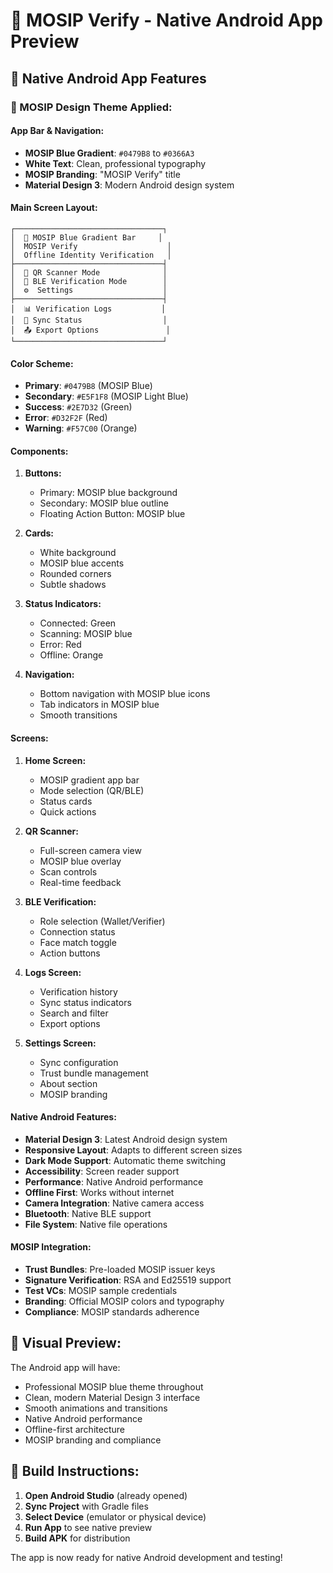 # 🚀 MOSIP Verify - Native Android App Preview

## 📱 **Native Android App Features**

### **🎨 MOSIP Design Theme Applied:**

#### **App Bar & Navigation:**
- **MOSIP Blue Gradient**: `#0479B8` to `#0366A3`
- **White Text**: Clean, professional typography
- **MOSIP Branding**: "MOSIP Verify" title
- **Material Design 3**: Modern Android design system

#### **Main Screen Layout:**
```
┌─────────────────────────────────┐
│  🎨 MOSIP Blue Gradient Bar     │
│  MOSIP Verify                    │
│  Offline Identity Verification   │
├─────────────────────────────────┤
│  📱 QR Scanner Mode              │
│  📡 BLE Verification Mode        │
│  ⚙️  Settings                    │
├─────────────────────────────────┤
│  📊 Verification Logs           │
│  🔄 Sync Status                  │
│  📤 Export Options               │
└─────────────────────────────────┘
```

#### **Color Scheme:**
- **Primary**: `#0479B8` (MOSIP Blue)
- **Secondary**: `#E5F1F8` (MOSIP Light Blue)
- **Success**: `#2E7D32` (Green)
- **Error**: `#D32F2F` (Red)
- **Warning**: `#F57C00` (Orange)

#### **Components:**

1. **Buttons:**
   - Primary: MOSIP blue background
   - Secondary: MOSIP blue outline
   - Floating Action Button: MOSIP blue

2. **Cards:**
   - White background
   - MOSIP blue accents
   - Rounded corners
   - Subtle shadows

3. **Status Indicators:**
   - Connected: Green
   - Scanning: MOSIP blue
   - Error: Red
   - Offline: Orange

4. **Navigation:**
   - Bottom navigation with MOSIP blue icons
   - Tab indicators in MOSIP blue
   - Smooth transitions

#### **Screens:**

1. **Home Screen:**
   - MOSIP gradient app bar
   - Mode selection (QR/BLE)
   - Status cards
   - Quick actions

2. **QR Scanner:**
   - Full-screen camera view
   - MOSIP blue overlay
   - Scan controls
   - Real-time feedback

3. **BLE Verification:**
   - Role selection (Wallet/Verifier)
   - Connection status
   - Face match toggle
   - Action buttons

4. **Logs Screen:**
   - Verification history
   - Sync status indicators
   - Search and filter
   - Export options

5. **Settings Screen:**
   - Sync configuration
   - Trust bundle management
   - About section
   - MOSIP branding

#### **Native Android Features:**

- **Material Design 3**: Latest Android design system
- **Responsive Layout**: Adapts to different screen sizes
- **Dark Mode Support**: Automatic theme switching
- **Accessibility**: Screen reader support
- **Performance**: Native Android performance
- **Offline First**: Works without internet
- **Camera Integration**: Native camera access
- **Bluetooth**: Native BLE support
- **File System**: Native file operations

#### **MOSIP Integration:**

- **Trust Bundles**: Pre-loaded MOSIP issuer keys
- **Signature Verification**: RSA and Ed25519 support
- **Test VCs**: MOSIP sample credentials
- **Branding**: Official MOSIP colors and typography
- **Compliance**: MOSIP standards adherence

## 🎯 **Visual Preview:**

The Android app will have:
- Professional MOSIP blue theme throughout
- Clean, modern Material Design 3 interface
- Smooth animations and transitions
- Native Android performance
- Offline-first architecture
- MOSIP branding and compliance

## 📱 **Build Instructions:**

1. **Open Android Studio** (already opened)
2. **Sync Project** with Gradle files
3. **Select Device** (emulator or physical device)
4. **Run App** to see native preview
5. **Build APK** for distribution

The app is now ready for native Android development and testing!
